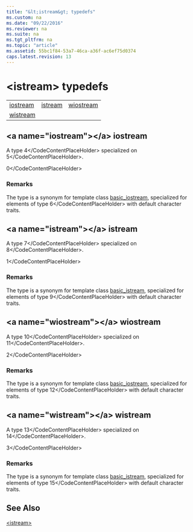 ```yaml
---
title: "&lt;istream&gt; typedefs"
ms.custom: na
ms.date: "09/22/2016"
ms.reviewer: na
ms.suite: na
ms.tgt_pltfrm: na
ms.topic: "article"
ms.assetid: 55bc1f84-53a7-46ca-a36f-ac6ef75d0374
caps.latest.revision: 13
---
```

# &lt;istream&gt; typedefs
||||  
|-|-|-|  
|[iostream](#iostream)|[istream](#istream)|[wiostream](#wiostream)|  
|[wistream](#wistream)|  
  
##  \<a name="iostream">\</a>  iostream  
 A type <CodeContentPlaceHolder>4\</CodeContentPlaceHolder> specialized on <CodeContentPlaceHolder>5\</CodeContentPlaceHolder>.  
  
<CodeContentPlaceHolder>0\</CodeContentPlaceHolder>  
### Remarks  
 The type is a synonym for template class [basic_iostream](../vs140/basic_iostream-class.md), specialized for elements of type <CodeContentPlaceHolder>6\</CodeContentPlaceHolder> with default character traits.  
  
##  \<a name="istream">\</a>  istream  
 A type <CodeContentPlaceHolder>7\</CodeContentPlaceHolder> specialized on <CodeContentPlaceHolder>8\</CodeContentPlaceHolder>.  
  
<CodeContentPlaceHolder>1\</CodeContentPlaceHolder>  
### Remarks  
 The type is a synonym for template class [basic_istream](../vs140/basic_istream-class.md), specialized for elements of type <CodeContentPlaceHolder>9\</CodeContentPlaceHolder> with default character traits.  
  
##  \<a name="wiostream">\</a>  wiostream  
 A type <CodeContentPlaceHolder>10\</CodeContentPlaceHolder> specialized on <CodeContentPlaceHolder>11\</CodeContentPlaceHolder>.  
  
<CodeContentPlaceHolder>2\</CodeContentPlaceHolder>  
### Remarks  
 The type is a synonym for template class [basic_iostream](../vs140/basic_iostream-class.md), specialized for elements of type <CodeContentPlaceHolder>12\</CodeContentPlaceHolder> with default character traits.  
  
##  \<a name="wistream">\</a>  wistream  
 A type <CodeContentPlaceHolder>13\</CodeContentPlaceHolder> specialized on <CodeContentPlaceHolder>14\</CodeContentPlaceHolder>.  
  
<CodeContentPlaceHolder>3\</CodeContentPlaceHolder>  
### Remarks  
 The type is a synonym for template class [basic_istream](../vs140/basic_istream-class.md), specialized for elements of type <CodeContentPlaceHolder>15\</CodeContentPlaceHolder> with default character traits.  
  
## See Also  
 [&lt;istream&gt;](../vs140/-istream-.md)